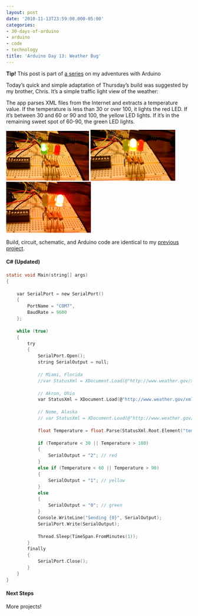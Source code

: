 ```yaml
---
layout: post
date: '2010-11-13T23:59:00.000-05:00'
categories:
- 30-days-of-arduino
- arduino
- code
- technology
title: 'Arduino Day 13: Weather Bug'
---
```


**Tip!** This post is part of [a series](/tag/30-days-of-arduino) on my adventures with Arduino

Today’s quick and simple adaptation of Thursday’s build was suggested by my brother, Chris. It’s a simple traffic light view of the weather:

The app parses XML files from the Internet and extracts a temperature value. If the temperature is less than 30 or over 100, it lights the red LED. If it’s between 30 and 60 or 90 and 100, the yellow LED lights. If it’s in the remaining sweet spot of 60-90, the green LED lights.  

![](/assets/2010/IMAG0772.jpg)
![](/assets/2010/IMAG0773.jpg)
![](/assets/2010/IMAG0774.jpg)

Build, circuit, schematic, and Arduino code are identical to my [previous project](../../2010/11/arduino-day-11-extreme-feedback-for.html). 

#### C# (Updated)

```c
static void Main(string[] args)
{

    var SerialPort = new SerialPort()
    {
        PortName = "COM7",
        BaudRate = 9600
    };

    while (true)
    {
        try
        {
            SerialPort.Open();
            string SerialOutput = null;

            // Miami, Florida
            //var StatusXml = XDocument.Load(@"http://www.weather.gov/xml/current_obs/display.php?stid=KTMB");

            // Akron, Ohio
            var StatusXml = XDocument.Load(@"http://www.weather.gov/xml/current_obs/KCAK.xml");

            // Nome, Alaska
            // var StatusXml = XDocument.Load(@"http://www.weather.gov/xml/current_obs/PAOM.xml");

            float Temperature = float.Parse(StatusXml.Root.Element("temp_f").Value);

            if (Temperature < 30 || Temperature > 100)
            {
                SerialOutput = "2"; // red
            }
            else if (Temperature < 60 || Temperature > 90)
            {
                SerialOutput = "1"; // yellow
            }
            else
            {
                SerialOutput = "0"; // green
            }
            Console.WriteLine("Sending {0}", SerialOutput);
            SerialPort.Write(SerialOutput);

            Thread.Sleep(TimeSpan.FromMinutes(1));
        }
        finally
        {
            SerialPort.Close();
        }
    }
}
```

#### Next Steps

More projects!